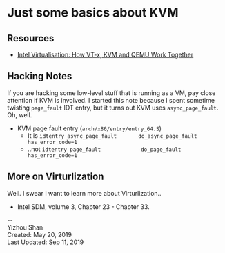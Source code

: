 # Just some basics about KVM

## Resources

- [Intel Virtualisation: How VT-x, KVM and QEMU Work Together](https://binarydebt.wordpress.com/2018/10/14/intel-virtualisation-how-vt-x-kvm-and-qemu-work-together/)

## Hacking Notes

If you are hacking some low-level stuff that is running as a VM,
pay close attention if KVM is involved. I started this note because
I spent sometime twisting `page_fault` IDT entry, but it turns out
KVM uses `async_page_fault`. Oh, well.

- KVM page fault entry (`arch/x86/entry/entry_64.S`)
    - It is `idtentry async_page_fault       do_async_page_fault     has_error_code=1`
    - ..not `idtentry page_fault             do_page_fault           has_error_code=1`


## More on Virturlization

Well. I swear I want to learn more about Virturlization..

- Intel SDM, volume 3, Chapter 23 - Chapter 33.

--  
Yizhou Shan  
Created: May 20, 2019  
Last Updated: Sep 11, 2019
